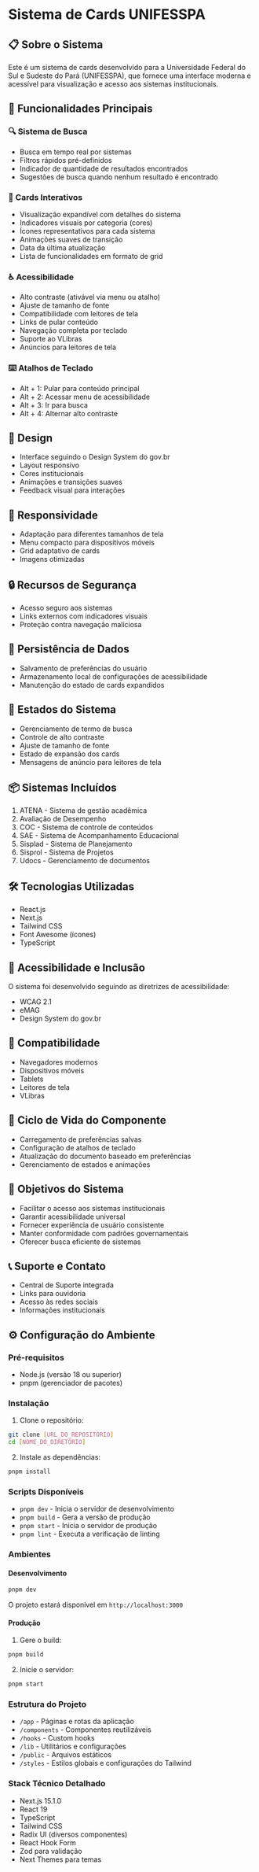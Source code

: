 # Sistema de Cards UNIFESSPA

## 📋 Sobre o Sistema

Este é um sistema de cards desenvolvido para a Universidade Federal do Sul e Sudeste do Pará (UNIFESSPA), que fornece uma interface moderna e acessível para visualização e acesso aos sistemas institucionais.

## 🚀 Funcionalidades Principais

### 🔍 Sistema de Busca
- Busca em tempo real por sistemas
- Filtros rápidos pré-definidos
- Indicador de quantidade de resultados encontrados
- Sugestões de busca quando nenhum resultado é encontrado

### 🎯 Cards Interativos
- Visualização expandível com detalhes do sistema
- Indicadores visuais por categoria (cores)
- Ícones representativos para cada sistema
- Animações suaves de transição
- Data da última atualização
- Lista de funcionalidades em formato de grid

### ♿ Acessibilidade
- Alto contraste (ativável via menu ou atalho)
- Ajuste de tamanho de fonte
- Compatibilidade com leitores de tela
- Links de pular conteúdo
- Navegação completa por teclado
- Suporte ao VLibras
- Anúncios para leitores de tela

### ⌨️ Atalhos de Teclado
- Alt + 1: Pular para conteúdo principal
- Alt + 2: Acessar menu de acessibilidade
- Alt + 3: Ir para busca
- Alt + 4: Alternar alto contraste

## 🎨 Design
- Interface seguindo o Design System do gov.br
- Layout responsivo
- Cores institucionais
- Animações e transições suaves
- Feedback visual para interações

## 📱 Responsividade
- Adaptação para diferentes tamanhos de tela
- Menu compacto para dispositivos móveis
- Grid adaptativo de cards
- Imagens otimizadas

## 🔒 Recursos de Segurança
- Acesso seguro aos sistemas
- Links externos com indicadores visuais
- Proteção contra navegação maliciosa

## 💾 Persistência de Dados
- Salvamento de preferências do usuário
- Armazenamento local de configurações de acessibilidade
- Manutenção do estado de cards expandidos

## 🔄 Estados do Sistema
- Gerenciamento de termo de busca
- Controle de alto contraste
- Ajuste de tamanho de fonte
- Estado de expansão dos cards
- Mensagens de anúncio para leitores de tela

## 📦 Sistemas Incluídos
1. ATENA - Sistema de gestão acadêmica
2. Avaliação de Desempenho
3. COC - Sistema de controle de conteúdos
4. SAE - Sistema de Acompanhamento Educacional
5. Sisplad - Sistema de Planejamento
6. Sisprol - Sistema de Projetos
7. Udocs - Gerenciamento de documentos

## 🛠️ Tecnologias Utilizadas
- React.js
- Next.js
- Tailwind CSS
- Font Awesome (ícones)
- TypeScript

## 👥 Acessibilidade e Inclusão
O sistema foi desenvolvido seguindo as diretrizes de acessibilidade:
- WCAG 2.1
- eMAG
- Design System do gov.br

## 📱 Compatibilidade
- Navegadores modernos
- Dispositivos móveis
- Tablets
- Leitores de tela
- VLibras

## 🔄 Ciclo de Vida do Componente
- Carregamento de preferências salvas
- Configuração de atalhos de teclado
- Atualização do documento baseado em preferências
- Gerenciamento de estados e animações

## 🎯 Objetivos do Sistema
- Facilitar o acesso aos sistemas institucionais
- Garantir acessibilidade universal
- Fornecer experiência de usuário consistente
- Manter conformidade com padrões governamentais
- Oferecer busca eficiente de sistemas

## 📞 Suporte e Contato
- Central de Suporte integrada
- Links para ouvidoria
- Acesso às redes sociais
- Informações institucionais

## ⚙️ Configuração do Ambiente

### Pré-requisitos
- Node.js (versão 18 ou superior)
- pnpm (gerenciador de pacotes)

### Instalação

1. Clone o repositório:
```bash
git clone [URL_DO_REPOSITÓRIO]
cd [NOME_DO_DIRETÓRIO]
```

2. Instale as dependências:
```bash
pnpm install
```

### Scripts Disponíveis
- `pnpm dev` - Inicia o servidor de desenvolvimento
- `pnpm build` - Gera a versão de produção
- `pnpm start` - Inicia o servidor de produção
- `pnpm lint` - Executa a verificação de linting

### Ambientes

#### Desenvolvimento
```bash
pnpm dev
```
O projeto estará disponível em `http://localhost:3000`

#### Produção
1. Gere o build:
```bash
pnpm build
```

2. Inicie o servidor:
```bash
pnpm start
```

### Estrutura do Projeto
- `/app` - Páginas e rotas da aplicação
- `/components` - Componentes reutilizáveis
- `/hooks` - Custom hooks
- `/lib` - Utilitários e configurações
- `/public` - Arquivos estáticos
- `/styles` - Estilos globais e configurações do Tailwind

### Stack Técnico Detalhado
- Next.js 15.1.0
- React 19
- TypeScript
- Tailwind CSS
- Radix UI (diversos componentes)
- React Hook Form
- Zod para validação
- Next Themes para temas 